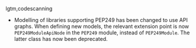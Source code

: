 lgtm,codescanning
* Modelling of libraries supporting PEP249 has been changed to use API graphs. When defining new
  models, the relevant extension point is now `PEP249ModuleApiNode` in the `PEP249` module, instead
  of `PEP249Module`. The latter class has now been deprecated.
